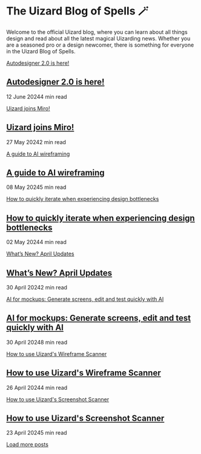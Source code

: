 # The Uizard Blog of Spells 🪄

Welcome to the official Uizard blog, where you can learn about all things design and read about all the latest magical Uizarding news. Whether you are a seasoned pro or a design newcomer, there is something for everyone in the Uizard Blog of Spells.

[Autodesigner 2.0 is here!](https://uizard.io/blog/autodesigner-2-0-is-here/ "Autodesigner 2.0 is here!")

## [Autodesigner 2.0 is here!](https://uizard.io/blog/autodesigner-2-0-is-here/ "Autodesigner 2.0 is here!")

12 June 20244 min read

[Uizard joins Miro!](https://uizard.io/blog/uizard-joins-miro/ "Uizard joins Miro!")

## [Uizard joins Miro!](https://uizard.io/blog/uizard-joins-miro/ "Uizard joins Miro!")

27 May 20242 min read

[A guide to AI wireframing](https://uizard.io/blog/guide-to-ai-wireframing/ "A guide to AI wireframing")

## [A guide to AI wireframing](https://uizard.io/blog/guide-to-ai-wireframing/ "A guide to AI wireframing")

08 May 20245 min read

[How to quickly iterate when experiencing design bottlenecks](https://uizard.io/blog/how-to-iterate-when-experiencing-design-bottlenecks/ "How to quickly iterate when experiencing design bottlenecks")

## [How to quickly iterate when experiencing design bottlenecks](https://uizard.io/blog/how-to-iterate-when-experiencing-design-bottlenecks/ "How to quickly iterate when experiencing design bottlenecks")

02 May 20244 min read

[What’s New? April Updates](https://uizard.io/blog/april-2024-app-updates/ "What’s New? April Updates")

## [What’s New? April Updates](https://uizard.io/blog/april-2024-app-updates/ "What’s New? April Updates")

30 April 20242 min read

[AI for mockups: Generate screens, edit and test quickly with AI](https://uizard.io/blog/ai-for-mockups-with-uizard/ "AI for mockups: Generate screens, edit and test quickly with AI")

## [AI for mockups: Generate screens, edit and test quickly with AI](https://uizard.io/blog/ai-for-mockups-with-uizard/ "AI for mockups: Generate screens, edit and test quickly with AI")

30 April 20248 min read

[How to use Uizard's Wireframe Scanner](https://uizard.io/blog/how-to-use-wireframe-scanner/ "How to use Uizard's Wireframe Scanner")

## [How to use Uizard's Wireframe Scanner](https://uizard.io/blog/how-to-use-wireframe-scanner/ "How to use Uizard's Wireframe Scanner")

26 April 20244 min read

[How to use Uizard's Screenshot Scanner](https://uizard.io/blog/how-to-use-screenshot-scanner/ "How to use Uizard's Screenshot Scanner")

## [How to use Uizard's Screenshot Scanner](https://uizard.io/blog/how-to-use-screenshot-scanner/ "How to use Uizard's Screenshot Scanner")

23 April 20245 min read

[Load more posts](https://uizard.io/blog/#)